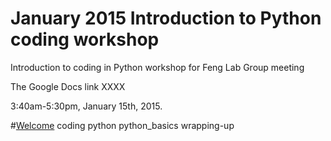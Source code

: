 January 2015 Introduction to Python coding workshop
==================================================

Introduction to coding in Python workshop for Feng Lab Group meeting

The Google Docs link XXXX

3:40am-5:30pm, January 15th, 2015.

#[Welcome](getting_started.md)
coding
python
python_basics
wrapping-up
